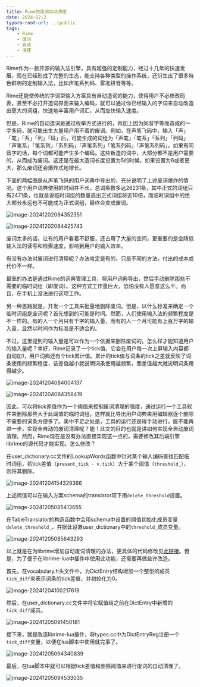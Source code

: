 ```yaml
---
title: Rime的废词自动清理
date: 2024-12-2
typora-root-url: ..\public
tags:
    - Rime
    - 废词
    - 自动
    - 清理
---
```


Rime作为一款开源的输入法引擎，具有超强的定制能力，经过十几年的快速发展，现在已经形成了完整的生态，能支持各种类型的操作系统，还衍生出了很多特色鲜明的定制输入法，比如声笔系列码、雾凇拼音等等。

Rime还能使传统的字词型输入方案具有自动造词的能力，使得用户不必修改码表，甚至不必打开造词界面来输入编码，就可以通过你已经输入的字词来自动改造出更大的词组，快速地丰富用户词汇，从而加快输入速度。

但是，Rime的自动造词是通过枚举方式进行的，再加上因为同音字等而造成的一字多码，就可能出生大量用户用不着的废词。例如，在声笔飞码中，输入「声」「笔」「系」「列」「码」后，可能生成的词组为「声笔」「笔系」「系列」「列码」「声笔系」「笔系列」「系列码」「声笔系列」「笔系列码」「声笔系列码」。如果有同音字的话，每个词都可能产生多个编码。这些新造的词中，大部分都不是用户需要的，从而成为废词。这还是在最大造词长度设置为5的时候，如果设置为6或者更大，那么废词还会爆炸式地增长。

下面的两幅图是从声笔飞码的用户词典中导出的，充分说明了上述废词爆炸的情况。这个用户词典使用的时间并不长，总词条数多达26231条，其中正式的词组只有2471条，也就是说临时词组的数量高出正式词组将近10倍，而临时词组中的绝大部分永远也不可能成为正式词组，最终会变成废词。

![image-20241202084352351](images/image-20241202084352351.png)

![image-20241202084425743](images/image-20241202084425743.png)

废词太多的话，让有的用户看着不舒服，还占用了大量的空间，更重要的是会降低输入法的读写和检索速度，影响到用户的输入效率。

有没有办法对废词进行清理呢？办法肯定是有的，只是不同的方法，付出的成本或代价不一样。

最笨的办法是通过Rime的词典管理工具，将用户词典导出，然后手动删除那些不需要的临时词组（即废词）。这种方式工作量巨大，恐怕没有人愿意这么干。而且，在手机上没法进行这项工作。

另一种思路就是，开发一个工具来批量地删除废词。但是，以什么标准来确定一个临时词组是废词呢？首先想到的可能是时间。然而，人们使用输入法的频繁程度是不一样的。有的人一个月只有千字的输入量，而有的人一个月可能有上百万字的输入量，显然以时间作为标准是不适合的。

不过，这里提到的输入量是可以作为一个依据来删除废词的。怎么样才能知道用户的输入量呢？幸好，Rime记录了一个tick值，它会在用户每一次上屏输入内容都自动加1，用户词典还有个tick累计值。累计的tick值与词条的tick之差就反映了词条使用的频繁程度，该差值越小就说明词条使用越频繁，而差值越大就说明词条用得越少。

![image-20241204084004137](./images/image-20241204084004137.png)

![image-20241204084358419](./images/image-20241204084358419.png)

因此，可以将tick差值作为一个阈值来控制废词清理的强度，通过运行一个工具软件来删除那些大于此阈值的临时词组。这样就比导出用户词典来用编辑器逐个删除不需要的词条方便多了。美中不足之处是，工具的运行还是得手动进行。能不能再进一步，实现全自动的废词清理呢？能！此文的目的也就是讲如何实现全自动废词清理。然而，Rime现在是没有办法直接实现这一点的，需要修改其后端引擎librime的源代码才能实现。怎么修改？

在user_dictionary.cc文件的LookupWords函数中针对某个输入编码查找匹配临时词组，若tick差值（`present_tick - v.tick`）大于某个阈值（`threshold_`），则将其删除。

![image-20241204154329366](./images/image-20241204154329366.png)

上述阈值可以在输入方案schema的translator项下用`delete_threshold`设置。

![image-20241205085413655](./images/image-20241205085413655.png)

在TableTranslator的构造函数中会用schema中设置的阈值初始化成员变量`delete_threshold_`，并据此设置user_dictionary中的`threshold_`成员变量。

![image-20241205085643293](./images/image-20241205085643293.png)

以上就是在为librime增加自动废词清理的办法，更具体的代码修改见[此链接](https://github.com/sbxlm/librime/commit/ebd6136a9a7416d03c36e66abdd9766477d22c30)。但是，为了便于在librime-lua中插件中使用此功能，还需要再做些许改造。

首先，在vocabulary.h头文件中，为DictEntry结构增加一个整型的成员`tick_diff`来表示词条的tick差值，并初始化为0。

![image-20241204100217618](./images/image-20241204100217618.png)

然后，在user_dictionary.cc文件中将它赋值给之前在DictEntry中新增的`tick_diff`成员。

![image-20241205091450181](./images/image-20241205091450181.png)

接下来，就是改造librime-lua插件，将types.cc中为DictEntryReg注册一个`tick_diff`变量，以便在lua脚本中使用就完事了。

![image-20241205094340839](./images/image-20241205094340839.png)

最后，在lua脚本中就可以根据tick差值和删除阈值来进行废词的自动清理了。

![image-20241205094533035](./images/image-20241205094533035.png)
